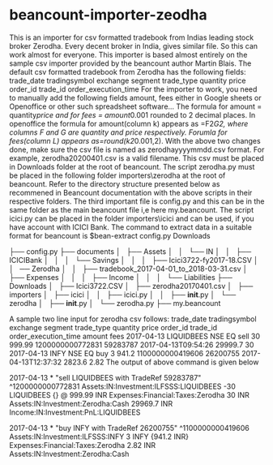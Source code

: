 # beancount-importer-zeodha
This is an importer for csv formatted tradebook from Indias leading stock broker Zerodha. Every decent broker in India, gives similar file. So this can work almost for everyone. This importer is based almost entirely on the sample csv importer provided by the beancount author Martin Blais.
The default csv formatted tradebook from Zerodha has the following fields: 
trade_date	tradingsymbol	exchange	segment	trade_type	quantity	price	order_id	trade_id	order_execution_time
For the importer to work, you need to manually add the following fields amount, fees either in Google sheets or Openoffice or other such spreadsheet software...
The formula for amount = quantity*price and for fees = amount*0.001 rounded to 2 decimal places. 
In openoffice the formula for amount(column k) appears as =F2*G2, where columns F and G are quantity and price respectively.
Forumla for fees(column L) appears as=round(k2*0.001,2).
With the above two changes done, make sure the csv file is named as zerodhayyyymmdd.csv format. For example, zerodha20200401.csv is a valid filename. 
This csv must be placed in Downloads folder at the root of beancount.
The script zerodha.py must be placed in the following folder importers\zerodha at the root of beancount. 
Refer to the directory structure presented below as recommened in Beancount documentation with the above scripts in their respective folders.
The third important file is config.py and this can be in the same folder as the main beancount file i,e here my.beancount.
The script icici.py can be placed in the folder importers\icici and can be used, if you have account with ICICI Bank.
The command to extract data in a suitable format for beancount is 
$bean-extract config.py Downloads

├── config.py
├── documents
│   ├── Assets
│   │   └── IN
│   │       ├── ICICIBank
│   │       │   └── Savings
│   │       │       ├── Icici3722-fy2017-18.CSV
│   │       ── Zerodha
│   │           ├── tradebook_2017-04-01_to_2018-03-31.csv
│   ├── Expenses
│   │   
│   ├── Income
│   │   
│   └── Liabilities
├── Downloads
│   ├── Icici3722.CSV
│   ├── zerodha20170401.csv
│   
├── importers
│   ├── icici
│   │   ├── icici.py
│   │   ├── __init__.py
│   └── zerodha
│       ├── __init__.py
│       └── zerodha.py
├── my.beancount

A sample two line input for zerodha csv follows:
trade_date	tradingsymbol	exchange	segment	trade_type	quantity	price	order_id	trade_id	order_execution_time	amount	fees
2017-04-13	LIQUIDBEES	NSE	EQ	sell	30	999.99	1200000000772831	59283787	2017-04-13T09:54:26	29999.7	30
2017-04-13	INFY	NSE	EQ	buy	3	941.2	1100000000419606	26200755	2017-04-13T12:37:32	2823.6	2.82
The output of above command is given below
                               
2017-04-13 * "sell LIQUIDBEES with TradeRef 59283787" ^1200000000772831
  Assets:IN:Investment:ILFSSS:LIQUIDBEES      -30 LIQUIDBEES {} @ 999.99 INR
  Expenses:Financial:Taxes:Zerodha             30 INR                       
  Assets:IN:Investment:Zerodha:Cash       29969.7 INR                       
  Income:IN:Investment:PnL:LIQUIDBEES                                       

2017-04-13 * "buy INFY with TradeRef 26200755" ^1100000000419606
  Assets:IN:Investment:ILFSSS:INFY      3 INFY {941.2 INR}
  Expenses:Financial:Taxes:Zerodha   2.82 INR             
  Assets:IN:Investment:Zerodha:Cash                       





